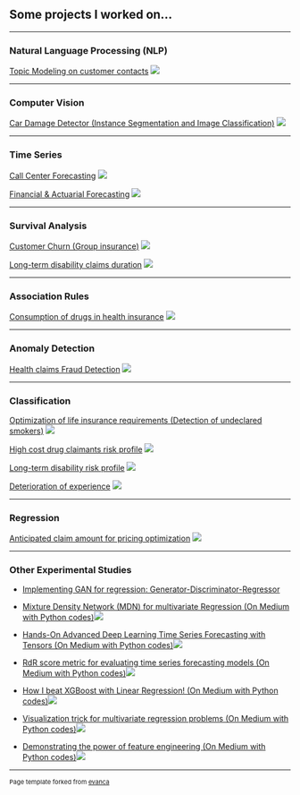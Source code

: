 ## Some projects I worked on...

---

### Natural Language Processing (NLP)
[Topic Modeling on customer contacts](/nlp_topic)
<img src="images/nlp_topic2.png?raw=true"/>

---

### Computer Vision
[Car Damage Detector (Instance Segmentation and Image Classification)](/image_car_damage)
<img src="images/image_car_damage.png?raw=true"/>

---

### Time Series
[Call Center Forecasting](/ts_call_center)
<img src="images/ts_call_center.png?raw=true"/>

[Financial & Actuarial Forecasting](/financial_ts)
<img src="images/financial_ts.png?raw=true"/>

---

### Survival Analysis
[Customer Churn (Group insurance)](/customer_churn)
<img src="images/customer_churn2.png?raw=true"/>

[Long-term disability claims duration](/lt_surv)
<img src="images/surv_funcs3.png?raw=true"/>

---

### Association Rules
[Consumption of drugs in health insurance](/sample_page)
<img src="images/dummy_thumbnail.jpg?raw=true"/>

---

### Anomaly Detection
[Health claims Fraud Detection](/anomaly_fraud)
<img src="images/anomaly_detect.png?raw=true"/>

---

### Classification
[Optimization of life insurance requirements (Detection of undeclared smokers)](/sample_page)
<img src="images/dummy_thumbnail.jpg?raw=true"/>

[High cost drug claimants risk profile](/sample_page)
<img src="images/dummy_thumbnail.jpg?raw=true"/>

[Long-term disability risk profile](/sample_page)
<img src="images/dummy_thumbnail.jpg?raw=true"/>

[Deterioration of experience](/sample_page)
<img src="images/dummy_thumbnail.jpg?raw=true"/>

---

### Regression
[Anticipated claim amount for pricing optimization](/sample_page)
<img src="images/dummy_thumbnail.jpg?raw=true"/>

---

### Other Experimental Studies
- [Implementing GAN for regression: Generator-Discriminator-Regressor](http://example.com/)

- [Mixture Density Network (MDN) for multivariate Regression (On Medium with Python codes)](https://medium.com/@dave.cote.msc/made-easy-mixture-density-network-for-multivariate-regression-49e576721b3/)<img src="images/article_mdn.png?raw=true"/>

- [Hands-On Advanced Deep Learning Time Series Forecasting with Tensors (On Medium with Python codes)](https://medium.com/@dave.cote.msc/hands-on-advanced-deep-learning-time-series-forecasting-with-tensors-7facae522f18/)<img src="images/article_dts.png?raw=true"/>

- [RdR score metric for evaluating time series forecasting models (On Medium with Python codes)](https://medium.com/@dave.cote.msc/rdr-score-metric-for-evaluating-time-series-forecasting-models-1c23f92f80e7/)<img src="images/article_rdr.png?raw=true"/>

- [How I beat XGBoost with Linear Regression! (On Medium with Python codes)](https://medium.com/@dave.cote.msc/demonstrating-the-power-of-feature-engineering-part-ii-how-i-beat-xgboost-with-linear-regression-e63aeb6a15f8/)<img src="images/article_xgb.png?raw=true"/>

- [Visualization trick for multivariate regression problems (On Medium with Python codes)](https://medium.com/@dave.cote.msc/visualization-trick-for-multivariate-regression-problems-5b3aa25ff2f8/)<img src="images/article_viz.png?raw=true"/>

- [Demonstrating the power of feature engineering (On Medium with Python codes)](https://medium.com/@dave.cote.msc/demonstrating-the-power-of-feature-engineering-part-i-7d5c0222d249/)<img src="images/article_fe.png?raw=true"/>
 






---
<p style="font-size:11px">Page template forked from <a href="https://github.com/evanca/quick-portfolio">evanca</a></p>
<!-- Remove above link if you don't want to attibute -->
